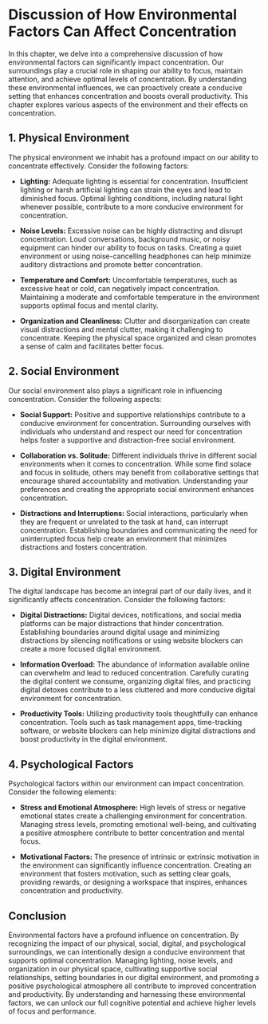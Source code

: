 Discussion of How Environmental Factors Can Affect Concentration
=========================================================================

In this chapter, we delve into a comprehensive discussion of how environmental factors can significantly impact concentration. Our surroundings play a crucial role in shaping our ability to focus, maintain attention, and achieve optimal levels of concentration. By understanding these environmental influences, we can proactively create a conducive setting that enhances concentration and boosts overall productivity. This chapter explores various aspects of the environment and their effects on concentration.

**1. Physical Environment**
---------------------------

The physical environment we inhabit has a profound impact on our ability to concentrate effectively. Consider the following factors:

* **Lighting:** Adequate lighting is essential for concentration. Insufficient lighting or harsh artificial lighting can strain the eyes and lead to diminished focus. Optimal lighting conditions, including natural light whenever possible, contribute to a more conducive environment for concentration.

* **Noise Levels:** Excessive noise can be highly distracting and disrupt concentration. Loud conversations, background music, or noisy equipment can hinder our ability to focus on tasks. Creating a quiet environment or using noise-cancelling headphones can help minimize auditory distractions and promote better concentration.

* **Temperature and Comfort:** Uncomfortable temperatures, such as excessive heat or cold, can negatively impact concentration. Maintaining a moderate and comfortable temperature in the environment supports optimal focus and mental clarity.

* **Organization and Cleanliness:** Clutter and disorganization can create visual distractions and mental clutter, making it challenging to concentrate. Keeping the physical space organized and clean promotes a sense of calm and facilitates better focus.

**2. Social Environment**
-------------------------

Our social environment also plays a significant role in influencing concentration. Consider the following aspects:

* **Social Support:** Positive and supportive relationships contribute to a conducive environment for concentration. Surrounding ourselves with individuals who understand and respect our need for concentration helps foster a supportive and distraction-free social environment.

* **Collaboration vs. Solitude:** Different individuals thrive in different social environments when it comes to concentration. While some find solace and focus in solitude, others may benefit from collaborative settings that encourage shared accountability and motivation. Understanding your preferences and creating the appropriate social environment enhances concentration.

* **Distractions and Interruptions:** Social interactions, particularly when they are frequent or unrelated to the task at hand, can interrupt concentration. Establishing boundaries and communicating the need for uninterrupted focus help create an environment that minimizes distractions and fosters concentration.

**3. Digital Environment**
--------------------------

The digital landscape has become an integral part of our daily lives, and it significantly affects concentration. Consider the following factors:

* **Digital Distractions:** Digital devices, notifications, and social media platforms can be major distractions that hinder concentration. Establishing boundaries around digital usage and minimizing distractions by silencing notifications or using website blockers can create a more focused digital environment.

* **Information Overload:** The abundance of information available online can overwhelm and lead to reduced concentration. Carefully curating the digital content we consume, organizing digital files, and practicing digital detoxes contribute to a less cluttered and more conducive digital environment for concentration.

* **Productivity Tools:** Utilizing productivity tools thoughtfully can enhance concentration. Tools such as task management apps, time-tracking software, or website blockers can help minimize digital distractions and boost productivity in the digital environment.

**4. Psychological Factors**
----------------------------

Psychological factors within our environment can impact concentration. Consider the following elements:

* **Stress and Emotional Atmosphere:** High levels of stress or negative emotional states create a challenging environment for concentration. Managing stress levels, promoting emotional well-being, and cultivating a positive atmosphere contribute to better concentration and mental focus.

* **Motivational Factors:** The presence of intrinsic or extrinsic motivation in the environment can significantly influence concentration. Creating an environment that fosters motivation, such as setting clear goals, providing rewards, or designing a workspace that inspires, enhances concentration and productivity.

Conclusion
----------

Environmental factors have a profound influence on concentration. By recognizing the impact of our physical, social, digital, and psychological surroundings, we can intentionally design a conducive environment that supports optimal concentration. Managing lighting, noise levels, and organization in our physical space, cultivating supportive social relationships, setting boundaries in our digital environment, and promoting a positive psychological atmosphere all contribute to improved concentration and productivity. By understanding and harnessing these environmental factors, we can unlock our full cognitive potential and achieve higher levels of focus and performance.

